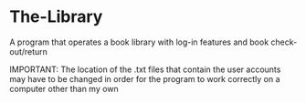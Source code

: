 # The-Library
A program that operates a book library with log-in features and book check-out/return

IMPORTANT: The location of the .txt files that contain the user accounts may have to be changed in order for the program to work correctly on a computer other than my own
